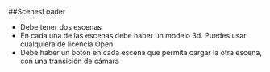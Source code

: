 ##ScenesLoader
- Debe tener dos escenas
- En cada una de las escenas debe haber un modelo 3d. Puedes usar cualquiera de licencia Open.
- Debe haber un botón en cada escena que permita cargar la otra escena, con una transición de cámara